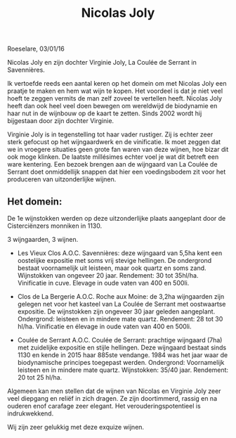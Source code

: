 ﻿---
title: Nicolas Joly
regio: A.O.C. Savennières/A.O.C. Savennières-Roche-Aux-Moines/A.O.C. Savennières-Coulée de Serrant
photo: joly.jpg
layout: wijnhuis 

wijnen:
    - naam:  Les Vieux Clos'13
      ref:   
      app:   A.O.C. Savennières
      type:  Blanc sec
      cep:   Chenin blanc
      prijs: €25.21
      
    - naam:  Clos de La Bergerie'13
      ref:   
      app:   A.O.C. Roches-Aux-Moines
      type:  Blanc sec
      cep:   Chenin blanc
      prijs: €38.43
      
    - naam:  La Coulée de Serrant'13
      ref:   
      app:   A.O.C. Coulée de Serrant
      type:  Blanc sec
      cep:   Chenin blanc
      prijs: €59.50
      
      
     
---
Roeselare, 03/01/16

Nicolas Joly en zijn dochter Virginie Joly, La Coulée de Serrant in Savennières.

Ik vertoefde reeds een aantal keren op het domein om met Nicolas Joly een praatje te maken en hem wat wijn te kopen. Het voordeel is dat je niet veel hoeft 
te zeggen vermits de man zelf zoveel te vertellen heeft. Nicolas Joly heeft dan ook heel veel doen bewegen om wereldwijd de biodynamie en haar nut in de wijnbouw 
op de kaart te zetten. Sinds 2002 wordt hij bijgestaan door zijn dochter Virginie.

Virginie Joly is in tegenstelling tot haar vader rustiger. Zij is echter zeer sterk gefocust op het wijngaardwerk en de vinificatie. Ik moet zeggen dat we in 
vroegere situaties geen grote fan waren van deze wijnen, hoe bizar dit ook moge klinken. De laatste millésimes echter voel je wat dit betreft een ware kentering.
Een bezoek brengen aan de wijngaard van La Coulée de Serrant doet onmiddellijk snappen dat hier een voedingsbodem zit voor het produceren van uitzonderlijke wijnen.

Het domein:
-----------
De 1e wijnstokken werden op deze uitzonderlijke plaats aangeplant door de Cisterciënzers monniken in 1130.

3 wijngaarden, 3 wijnen.

* Les Vieux Clos A.O.C. Savennières: deze wijngaard van 5,5ha kent een oostelijke expositie met soms vrij stevige hellingen. 
De ondergrond bestaat voornamelijk uit leisteen, maar ook quartz en soms zand. Wijnstokken van ongeveer 20 jaar. Rendement: 30 tot 35hl/ha.
Vinificatie in cuve. Elevage in oude vaten van 400 en 500li.

* Clos de La Bergerie A.O.C. Roche aux Moine: de 3,2ha wijngaarden zijn gelegen net voor het kasteel van La Coulée de Serrant met oostwaartse expositie.
De wijnstokken zijn ongeveer 30 jaar geleden aangeplant. Ondergrond: leisteen en in mindere mate quartz. Rendement: 28 tot 30 hl/ha.
Vinificatie en élevage in oude vaten van 400 en 500li.

* Coulée de Serrant A.O.C. Coulée de Serrant: prachtige wijngaard (7ha) met zuidelijke expositie en stijle hellingen. Deze wijngaard bestaat sinds 1130 en
kende in 2015 haar 885ste vendange. 1984 was het jaar waar de biodynamische principes toegepast werden.
Ondergrond: Voornamelijk leisteen en in mindere mate quartz. Wijnstokken: 35/40 jaar. Rendement: 20 tot 25 hl/ha.

Algemeen kan men stellen dat de wijnen van Nicolas en Virginie Joly zeer veel diepgang en reliëf in zich dragen. 
Ze zijn doortimmerd, rassig en na ouderen enof carafage zeer elegant. Het verouderingspotentieel is indrukwekkend.

Wij zijn zeer gelukkig met deze exquize wijnen.